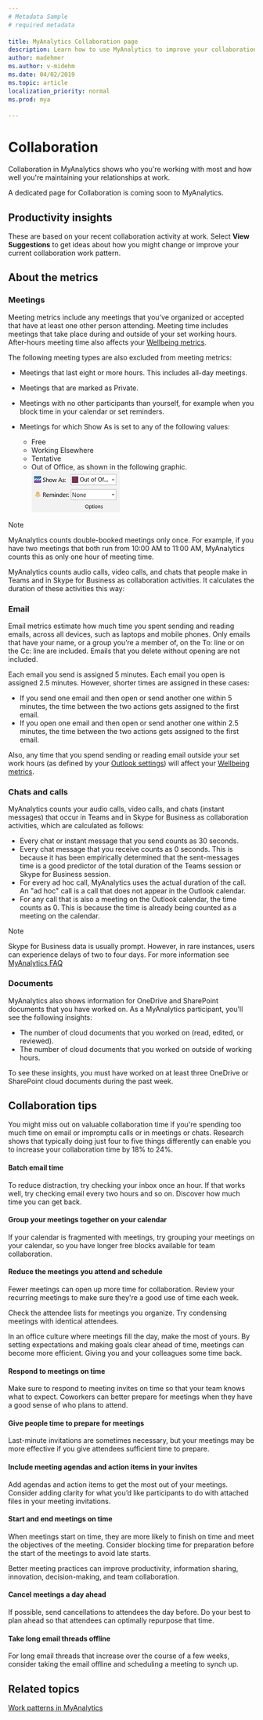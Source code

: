 ```yaml
---
# Metadata Sample
# required metadata

title: MyAnalytics Collaboration page
description: Learn how to use MyAnalytics to improve your collaboration at work
author: madehmer
ms.author: v-midehm
ms.date: 04/02/2019
ms.topic: article
localization_priority: normal 
ms.prod: mya

---
```


# Collaboration

Collaboration in MyAnalytics shows who you're working with most and how well you're maintaining your relationships at work.

A dedicated page for Collaboration is coming soon to MyAnalytics.

## Productivity insights

These are based on your recent collaboration activity at work. Select **View Suggestions** to get ideas about how you might change or improve your current collaboration work pattern.

## About the metrics

### Meetings

Meeting metrics include any meetings that you’ve organized or accepted that have at least one other person attending. Meeting time includes meetings that take place during and outside of your set working hours. After-hours meeting time also affects your [Wellbeing metrics](../use/wellbeing.md#about-the-metrics).

The following meeting types are also excluded from meeting metrics:

 * Meetings that last eight or more hours. This includes all-day meetings.
 * Meetings that are marked as Private.
 * Meetings with no other participants than yourself, for example when you block time in your calendar or set reminders.
 * Meetings for which Show As is set to any of the following values:

    * Free
    * Working Elsewhere
    * Tentative
    * Out of Office, as shown in the following graphic.
    &nbsp;  
      ![Meeting status Out of Office](../../Images/mya/use/meeting-status-oof.png)

> [!Note]
> MyAnalytics counts double-booked meetings only once. For example, if you have two meetings that both run from 10:00 AM to 11:00 AM, MyAnalytics counts this as only one hour of meeting time.

MyAnalytics counts audio calls, video calls, and chats that people make in Teams and in Skype for Business as collaboration activities. It calculates the duration of these activities this way: 

### Email

Email metrics estimate how much time you spent sending and reading emails, across all devices, such as laptops and mobile phones. Only emails that have your name, or a group you’re a member of, on the To: line or on the Cc: line are included. Emails that you delete without opening are not included.

Each email you send is assigned 5 minutes. Each email you open is assigned 2.5 minutes. However, shorter times are assigned in these cases:

* If you send one email and then open or send another one within 5 minutes, the time between the two actions gets assigned to the first email.
* If you open one email and then open or send another one within 2.5 minutes, the time between the two actions gets assigned to the first email.

Also, any time that you spend sending or reading email outside your set work hours (as defined by your [Outlook settings](https://outlook.office.com/owa/?path=/options/calendarappearance)) will affect your [Wellbeing metrics](../use/wellbeing.md#about-the-metrics).

### Chats and calls

MyAnalytics counts your audio calls, video calls, and chats (instant messages) that occur in Teams and in Skype for Business as collaboration activities, which are calculated as follows:

 * Every chat or instant message that you send counts as 30 seconds.
 * Every chat message that you receive counts as 0 seconds. This is because it has been empirically determined that the sent-messages time is a good predictor of the total duration of the Teams session or Skype for Business session.
 * For every ad hoc call, MyAnalytics uses the actual duration of the call. An "ad hoc" call is a call that does not appear in the Outlook calendar. 
 * For any call that is also a meeting on the Outlook calendar, the time counts as 0. This is because the time is already being counted as a meeting on the calendar.

  >[!Note]
  > Skype for Business data is usually prompt. However, in rare instances, users can experience delays of two to four days. For more information see [MyAnalytics FAQ](../Overview/MyA-faq.md)

### Documents

MyAnalytics also shows information for OneDrive and SharePoint documents that you have worked on. As a MyAnalytics participant, you'll see the following insights:

 * The number of cloud documents that you worked on (read, edited, or reviewed). 
 * The number of cloud documents that you worked on outside of working hours.
 
To see these insights, you must have worked on at least three OneDrive or SharePoint cloud documents during the past week. 

## Collaboration tips

You might miss out on valuable collaboration time if you're spending too much time on email or impromptu calls or in meetings or chats. Research shows that typically doing just four to five things differently can enable you to increase your collaboration time by 18% to 24%.

#### Batch email time

To reduce distraction, try checking your inbox once an hour. If that works well, try checking email every two hours and so on. Discover how much time you can get back.

#### Group your meetings together on your calendar

If your calendar is fragmented with meetings, try grouping your meetings on your calendar, so you have longer free blocks available for team collaboration.

#### Reduce the meetings you attend and schedule

Fewer meetings can open up more time for collaboration. Review your recurring meetings to make sure they're a good use of time each week. 

Check the attendee lists for meetings you organize. Try condensing meetings with identical attendees.

In an office culture where meetings fill the day, make the most of yours. By setting expectations and making goals clear ahead of time, meetings can become more efficient. Giving you and your colleagues some time back.

#### Respond to meetings on time

Make sure to respond to meeting invites on time so that your team knows what to expect. Coworkers can better prepare for meetings when they have a good sense of who plans to attend.

#### Give people time to prepare for meetings

Last-minute invitations are sometimes necessary, but your meetings may be more effective if you give attendees sufficient time to prepare.

#### Include meeting agendas and action items in your invites

Add agendas and action items to get the most out of your meetings. Consider adding clarity for what you’d like participants to do with attached files in your meeting invitations.

#### Start and end meetings on time

When meetings start on time, they are more likely to finish on time and meet the objectives of the meeting. Consider blocking time for preparation before the start of the meetings to avoid late starts. 

Better meeting practices can improve productivity, information sharing, innovation, decision-making, and team collaboration.

#### Cancel meetings a day ahead

If possible, send cancellations to attendees the day before. Do your best to plan ahead so that attendees can optimally repurpose that time.

#### Take long email threads offline

For long email threads that increase over the course of a few weeks, consider taking the email offline and scheduling a meeting to synch up.

## Related topics

[Work patterns in MyAnalytics](../use/dashboard-2.md)